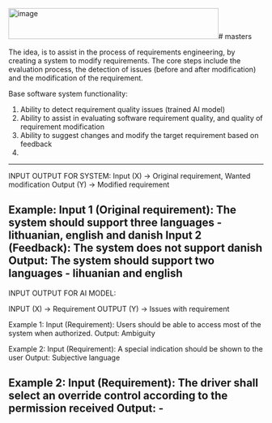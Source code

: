 <img width="415" height="61" alt="image" src="https://github.com/user-attachments/assets/c0aa6959-e503-4db0-9026-a32a3f466453" /># masters

The idea, is to assist in the process of requirements engineering, by creating a system to modify requirements.
The core steps include the evaluation process, the detection of issues (before and after modification) and the modification of the requirement.

Base software system functionality:
  1. Ability to detect requirement quality issues (trained AI model)
  2. Ability to assist in evaluating software requirement quality, and quality of requirement modification
  3. Ability to suggest changes and modify the target requirement based on feedback
  4. 
------------------------------------------------------------------------------------------------------
INPUT OUTPUT FOR SYSTEM:
Input (X) -> Original requirement, Wanted modification
Output (Y) -> Modified requirement

Example:
Input 1 (Original requirement): The system should support three languages - lithuanian, english and danish
Input 2 (Feedback): The system does not support danish
Output: The system should support two languages - lihuanian and english
-------------------------------------------------------------------------------------------------------
INPUT OUTPUT FOR AI MODEL:

INPUT (X) -> Requirement
OUTPUT (Y) -> Issues with requirement

Example 1:
Input (Requirement): Users should be able to access most of the system when authorized.
Output: Ambiguity

Example 2:
Input (Requirement):  A special indication should be shown to the user
Output: Subjective language

Example 2:
Input (Requirement):  The driver shall select an override control according to the permission received
Output: -
--------------------------------------------------------------------------------------------------------

